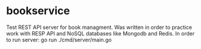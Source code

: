 # bookservice
Test REST API server for book managment. 
Was written in order to practice work with RESP API and NoSQL databases like Mongodb and Redis.
In order to run server:
go run ./cmd/server/main.go
